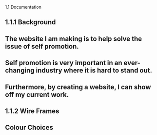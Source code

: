 1.1 Documentation

## 1.1.1 Background 

## The website I am making is to help solve the issue of self promotion. 
## Self promotion is very important in an ever-changing industry where it is hard to stand out. 
## Furthermore, by creating a website, I can show off my current work.

## 1.1.2 Wire Frames

## Colour Choices